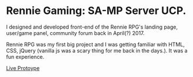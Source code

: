 # Rennie Gaming: SA-MP Server UCP.

I designed and developed front-end of the Rennie RPG's landing page, user/game panel, community forum back in April(?) 2017.

Rennie RPG was my first big project and I was getting familiar with HTML, CSS, jQuery (vanilla js was a scary thing for me back in the days.). It was a fun experience.

[Live Protoype](https://ogunb.github.io/rennie-ucp-prototype/dist/index.html)

